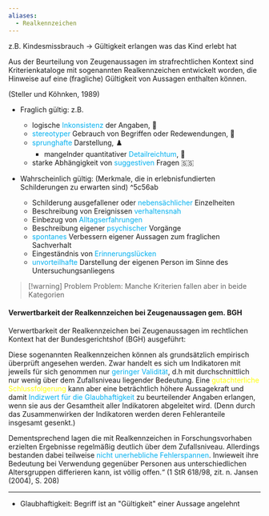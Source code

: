 ```yaml
---
aliases:
  - Realkennzeichen
---
```

z.B. Kindesmissbrauch -> Gültigkeit erlangen was das Kind erlebt hat


Aus der Beurteilung von Zeugenaussagen im strafrechtlichen Kontext sind Kriterienkataloge mit sogenannten Realkennzeichen entwickelt worden, die Hinweise auf eine (fragliche) Gültigkeit von Aussagen enthalten können.


(Steller und Köhnken, 1989)

- Fraglich gültig: z.B. 
	- logische <span style="color:rgb(0, 176, 240)">Inkonsistenz</span> der Angaben, 🧁
	- <span style="color:rgb(0, 176, 240)">stereotyper</span> Gebrauch von Begriffen oder Redewendungen, 🔫
	- <span style="color:rgb(0, 176, 240)">sprunghafte</span> Darstellung, ♟️
		- mangelnder quantitativer <span style="color:rgb(0, 176, 240)">Detailreichtum</span>, 🔎
	- starke Abhängigkeit von <span style="color:rgb(0, 176, 240)">suggestiven</span> Fragen 🇸🇸



- Wahrscheinlich gültig:
	(Merkmale, die in erlebnisfundierten Schilderungen zu erwarten sind) ^5c56ab
	- Schilderung ausgefallener oder <span style="color:rgb(0, 176, 240)">nebensächlicher</span> Einzelheiten
	- Beschreibung von Ereignissen <span style="color:rgb(0, 176, 240)">verhaltensnah</span>
	- Einbezug von <span style="color:rgb(0, 176, 240)">Alltagserfahrungen</span>
	- Beschreibung eigener <span style="color:rgb(0, 176, 240)">psychischer</span> Vorgänge
	- <span style="color:rgb(0, 176, 240)">spontanes</span> Verbessern eigener Aussagen zum fraglichen Sachverhalt
	- Eingeständnis von <span style="color:rgb(0, 176, 240)">Erinnerungslücken</span>
	- <span style="color:rgb(0, 176, 240)">unvorteilhafte</span> Darstellung der eigenen Person im Sinne des Untersuchungsanliegens 

> [!warning] Problem
> Problem: Manche Kriterien fallen aber in beide Kategorien



#### Verwertbarkeit der Realkennzeichen bei Zeugenaussagen gem. BGH

Verwertbarkeit der Realkennzeichen bei Zeugenaussagen im rechtlichen Kontext hat der Bundesgerichtshof (BGH) ausgeführt:

Diese sogenannten Realkennzeichen können als grundsätzlich empirisch überprüft angesehen werden. Zwar handelt es sich um Indikatoren mit jeweils für sich genommen nur <span style="color:rgb(0, 176, 240)">geringer Validität</span>, d.h mit durchschnittlich nur wenig über dem Zufallsniveau liegender Bedeutung. Eine <span style="color:rgb(255, 255, 0)">gutachterliche Schlussfolgerung</span> kann aber eine beträchtlich höhere Aussagekraft und damit <span style="color:rgb(0, 176, 240)">Indizwert für die Glaubhaftigkeit</span> zu beurteilender Angaben erlangen, wenn sie aus der Gesamtheit aller Indikatoren abgeleitet wird. (Denn durch das Zusammenwirken der Indikatoren werden deren Fehleranteile insgesamt gesenkt.)



Dementsprechend lagen die mit Realkennzeichen in Forschungsvorhaben erzielten Ergebnisse regelmäßig deutlich über dem Zufallsniveau. Allerdings bestanden dabei teilweise <span style="color:rgb(0, 176, 240)">nicht unerhebliche Fehlerspannen</span>. Inwieweit ihre Bedeutung bei Verwendung gegenüber Personen aus unterschiedlichen Altersgruppen differieren kann, ist völlig offen.“ (1 StR 618/98, zit. n. Jansen (2004), S. 208)

***
- Glaubhaftigkeit: Begriff ist an "Gültigkeit" einer Aussage angelehnt